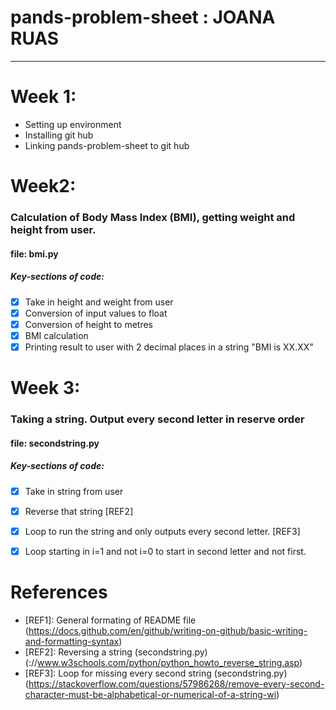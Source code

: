 # pands-problem-sheet : JOANA RUAS
----------------------------------


# Week 1:
- Setting up environment
- Installing git hub
- Linking pands-problem-sheet to git hub

# Week2: 
### Calculation of Body Mass Index (BMI), getting weight and height from user.

#### file: bmi.py

##### Key-sections of code:
- [x] Take in height and weight from user
- [x] Conversion of input values to float
- [x] Conversion of height to metres
- [x] BMI calculation
- [x] Printing result to user with 2 decimal places in a string "BMI is XX.XX"

# Week 3:
### Taking a string. Output every second letter in reserve order

#### file: secondstring.py

##### Key-sections of code:
- [x] Take in string from user
- [x] Reverse that string [REF2]
- [x] Loop to run the string and only outputs every second letter. [REF3]
- [x] Loop starting in i=1 and not i=0 to start in second letter and not first.






# References
- [REF1]: General formating of README file (https://docs.github.com/en/github/writing-on-github/basic-writing-and-formatting-syntax) 
- [REF2]: Reversing a string (secondstring.py) (://www.w3schools.com/python/python_howto_reverse_string.asp)
- [REF3]: Loop for missing every second string (secondstring.py) (https://stackoverflow.com/questions/57986268/remove-every-second-character-must-be-alphabetical-or-numerical-of-a-string-wi)